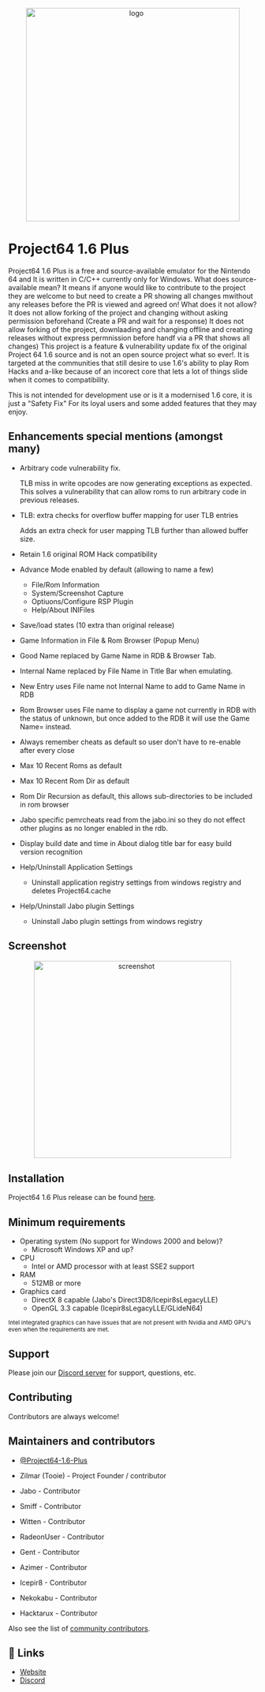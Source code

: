 <p align="center">
  <img src="https://www.project64-legacy.com/data/uploads/PJ64Plus_Clear.png" alt="logo" width="433" />
</p>

# Project64 1.6 Plus

Project64 1.6 Plus is a free and source-available emulator for the Nintendo 64 and It is written in C/C++ currently only for Windows. What does source-available mean? It means if anyone would like to contribute to the project they are welcome to but need to create a PR showing all changes mwithout any releases before the PR is viewed and agreed on! What does it not allow? It does not allow forking of the project and changing without asking permission beforehand (Create a PR and wait for a response) It does not allow forking of the project, downlaading and changing offline and creating releases without express permnission before handf via a PR that shows all changes) This project is a feature & vulnerability update fix of the original Project 64 1.6 source and is not an open source project what so ever!. It is targeted at the communities that still desire to use 1.6's ability to play Rom Hacks and a-like because of an incorect core that lets a lot of things slide when it comes to compatibility. 

This is not intended for development use or is it a modernised 1.6 core, it is just a "Safety Fix" For its loyal users and some added features that they may enjoy.

## Enhancements special mentions (amongst many)

- Arbitrary code vulnerability fix.

    TLB miss in write opcodes are now generating exceptions as expected. This solves a vulnerability that can allow roms
    to run arbitrary code in previous releases.  
	
- TLB: extra checks for overflow buffer mapping for user TLB entries

	Adds an extra check for user mapping TLB further than allowed buffer size.

- Retain 1.6 original ROM Hack compatibility

- Advance Mode enabled by default (allowing to name a few)

  - File/Rom Information
  - System/Screenshot Capture
  - Optiuons/Configure RSP Plugin
  - Help/About INIFiles 

- Save/load states (10 extra than original release)
- Game Information in File & Rom Browser (Popup Menu)
- Good Name replaced by Game Name in RDB & Browser Tab.
- Internal Name replaced by File Name in Title Bar when emulating.
- New Entry uses File name not Internal Name to add to Game Name in RDB
- Rom Browser uses File name to display a game not currently in RDB with the status of unknown,
  but once added to the RDB it will use the Game Name= instead.
- Always remember cheats as default so user don't have to re-enable after every close
- Max 10 Recent Roms as default
- Max 10 Recent Rom Dir as default
- Rom Dir Recursion as default, this allows sub-directories to be included in rom browser
- Jabo specific pemrcheats read from the jabo.ini so they do not effect other plugins as no longer enabled in the rdb.
- Display build date and time in About dialog title bar for easy build version recognition
- Help/Uninstall Application Settings
  - Uninstall application registry settings from windows registry and deletes Project64.cache 
- Help/Uninstall Jabo plugin Settings
  - Uninstall Jabo plugin settings from windows registry 

## Screenshot

<p align="center">
  <img src="https://www.project64-legacy.com/data/uploads/Docs/pj64plus_screen_about_26_06_2024.png" alt="screenshot" width="400" />
</p>

## Installation

Project64 1.6 Plus release can be found [here](https://github.com/pj64team/Project64-1.6-Plus/releases).

## Minimum requirements

* Operating system (No support for Windows 2000 and below)?
  *  Microsoft Windows XP and up?
* CPU
  * Intel or AMD processor with at least SSE2 support
* RAM
  * 512MB or more
* Graphics card
  * DirectX 8 capable (Jabo's Direct3D8/Icepir8sLegacyLLE)
  * OpenGL 3.3 capable (Icepir8sLegacyLLE/GLideN64)
  
<sub>Intel integrated graphics can have issues that are not present with Nvidia and AMD GPU's even when the requirements are met.</sub>

## Support

Please join our [Discord server](https://discord.gg/ha7HWAFE8uc) for support, questions, etc.

## Contributing

Contributors are always welcome!

## Maintainers and contributors

- [@Project64-1.6-Plus](https://github.com/pj64team/Project64-1.6-Plus)

- Zilmar (Tooie) - Project Founder / contributor
- Jabo - Contributor
- Smiff - Contributor
- Witten - Contributor
- RadeonUser - Contributor
- Gent - Contributor
- Azimer - Contributor
- Icepir8 - Contributor
- Nekokabu - Contributor
- Hacktarux - Contributor


Also see the list of [community contributors](https://github.com/pj64team/Project64-1.6-Plus/graphs/contributors).

## 🔗 Links
- [Website](https://github.com/pj64team/Project64-1.6-Plus)
- [Discord](https://discord.gg/TnFmnW6WQE)

